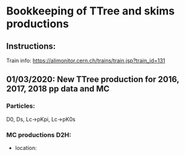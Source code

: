 # Bookkeeping of TTree and skims productions

## Instructions: 
Train info: https://alimonitor.cern.ch/trains/train.jsp?train_id=131


## 01/03/2020: New TTree production for 2016, 2017, 2018 pp data and MC

### Particles: 
D0, Ds, Lc->pKpi, Lc->pK0s

### MC productions D2H:
- location: 
